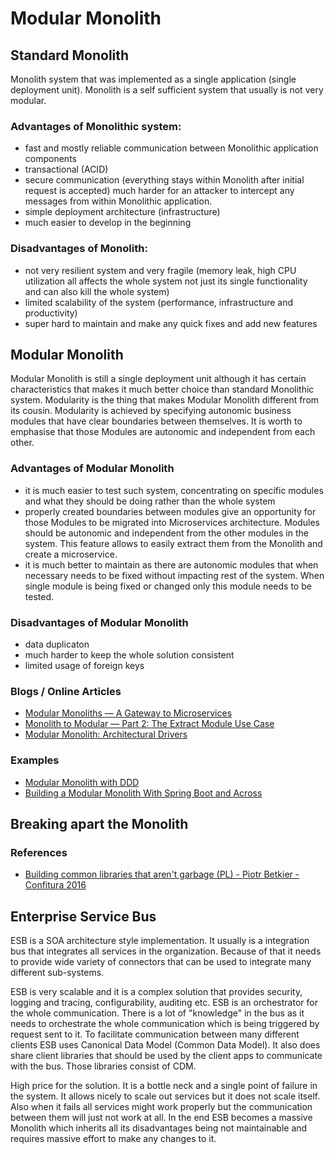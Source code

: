 # Modular Monolith

## Standard Monolith
Monolith system that was implemented as a single application \(single deployment unit\). Monolith is a self sufficient
system that usually is not very modular.

### Advantages of Monolithic system:
* fast and mostly reliable communication between Monolithic application components
* transactional \(ACID\)
* secure communication \(everything stays within Monolith after initial request is accepted\) much harder for an attacker to 
intercept any messages from within Monolithic application.
* simple deployment architecture \(infrastructure\)
* much easier to develop in the beginning 

### Disadvantages of Monolith:
* not very resilient system and very fragile \(memory leak, high CPU utilization all affects the whole system not just its
single functionality and can also kill the whole system\)
* limited scalability of the system \(performance, infrastructure and productivity\)
* super hard to maintain and make any quick fixes and add new features

## Modular Monolith

Modular Monolith is still a single deployment unit although it has certain characteristics that makes it much better
choice than standard Monolithic system.
Modularity is the thing that makes Modular Monolith different from its cousin. Modularity is achieved by specifying 
autonomic business modules that have clear boundaries between themselves. It is worth to emphasise that those Modules
are autonomic and independent from each other.

### Advantages of Modular Monolith

* it is much easier to test such system, concentrating on specific modules and what they should be doing rather than
the whole system
* properly created boundaries between modules give an opportunity for those Modules to be migrated into Microservices
architecture. Modules should be autonomic and independent from the other modules in the system. This feature allows
to easily extract them from the Monolith and create a microservice.
* it is much better to maintain as there are autonomic modules that when necessary needs to be fixed without impacting
rest of the system. When single module is being fixed or changed only this module needs to be tested.

### Disadvantages of Modular Monolith
* data duplicaton
* much harder to keep the whole solution consistent
* limited usage of foreign keys

### Blogs / Online Articles

* [Modular Monoliths — A Gateway to Microservices](https://medium.com/design-and-tech-co/modular-monoliths-a-gateway-to-microservices-946f2cbdf382)
* [Monolith to Modular — Part 2: The Extract Module Use Case](https://dzone.com/articles/monolith-to-modular-part-2-the-extract-module-use-1)
* [Modular Monolith: Architectural Drivers](http://www.kamilgrzybek.com/design/modular-monolith-architectural-drivers/)

### Examples

* [Modular Monolith with DDD](https://github.com/kgrzybek/modular-monolith-with-ddd)
* [Building a Modular Monolith With Spring Boot and Across](https://www.foreach.be/blog/building-a-modular-monolith-with-spring-boot-and-across?lang=nl)

## Breaking apart the Monolith

### References
* [Building common libraries that aren't garbage (PL) - Piotr Betkier - Confitura 2016](https://www.youtube.com/watch?v=jLYMa5E4-z4&feature=youtu.be)

## Enterprise Service Bus

ESB is a SOA architecture style implementation. It usually is a integration bus that integrates all services in the organization.
Because of that it needs to provide wide variety of connectors that can be used to integrate many different sub-systems.

ESB is very scalable and it is a complex solution that provides security, logging and tracing, configurability, auditing etc.
ESB is an orchestrator for the whole communication. There is a lot of "knowledge" in the bus as it needs to orchestrate
the whole communication which is being triggered by request sent to it. 
To facilitate communication between many different clients ESB uses Canonical Data Model \(Common Data Model\). 
It also does share client libraries that should be used by the client apps to communicate with the bus. Those libraries
consist of CDM.

High price for the solution. It is a bottle neck and a single point of failure in the system. It allows nicely to scale 
out services but it does not scale itself. Also when it fails all services might work properly but the communication between 
them will just not work at all. In the end ESB becomes a massive Monolith which inherits all its disadvantages being not
maintainable and requires massive effort to make any changes to it. 